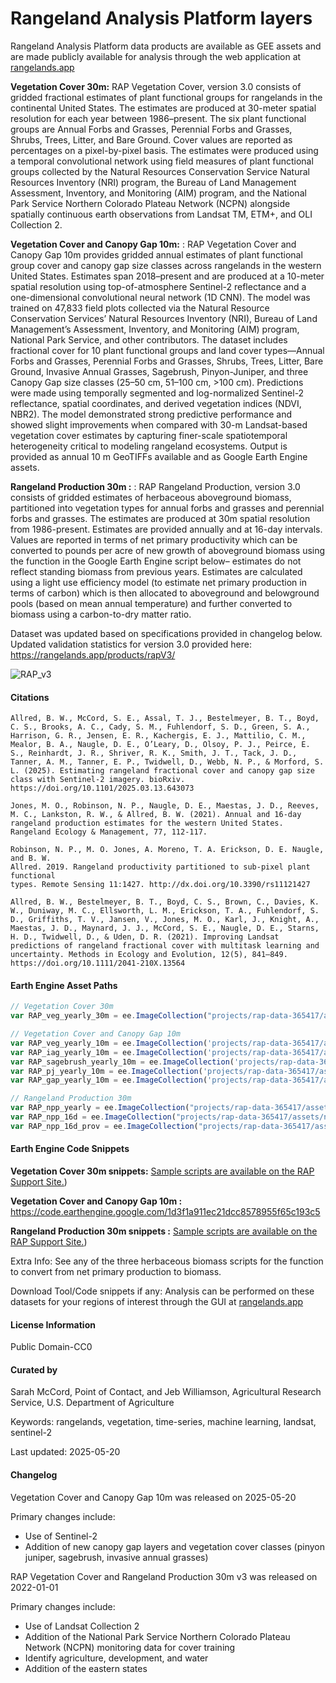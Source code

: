 # Rangeland Analysis Platform layers
Rangeland Analysis Platform data products are available as GEE assets and are made publicly available for analysis through the web application at [rangelands.app](https://rangelands.app)

**Vegetation Cover 30m:** RAP Vegetation Cover, version 3.0 consists of gridded fractional estimates of plant functional groups for rangelands in the continental United States. The estimates are produced at 30-meter spatial resolution for each year between 1986–present. The six plant functional groups are Annual Forbs and Grasses, Perennial Forbs and Grasses, Shrubs, Trees, Litter, and Bare Ground. Cover values are reported as percentages on a pixel-by-pixel basis. The estimates were produced using a temporal convolutional network using field measures of plant functional groups collected by the Natural Resources Conservation Service Natural Resources Inventory (NRI) program, the Bureau of Land Management Assessment, Inventory, and Monitoring (AIM) program, and the National Park Service Northern Colorado Plateau Network (NCPN) alongside spatially continuous earth observations from Landsat TM, ETM+, and OLI Collection 2. 

**Vegetation Cover and Canopy Gap 10m:** : RAP Vegetation Cover and Canopy Gap 10m provides gridded annual estimates of plant functional group cover and canopy gap size classes across rangelands in the western United States. Estimates span 2018–present and are produced at a 10-meter spatial resolution using top-of-atmosphere Sentinel-2 reflectance and a one-dimensional convolutional neural network (1D CNN). The model was trained on 47,833 field plots collected via the Natural Resource Conservation Services’ Natural Resources Inventory (NRI), Bureau of Land Management’s Assessment, Inventory, and Monitoring (AIM) program, National Park Service, and other contributors. The dataset includes fractional cover for 10 plant functional groups and land cover types—Annual Forbs and Grasses, Perennial Forbs and Grasses, Shrubs, Trees, Litter, Bare Ground, Invasive Annual Grasses, Sagebrush, Pinyon-Juniper, and three Canopy Gap size classes (25–50 cm, 51–100 cm, >100 cm). Predictions were made using temporally segmented and log-normalized Sentinel-2 reflectance, spatial coordinates, and derived vegetation indices (NDVI, NBR2). The model demonstrated strong predictive performance and showed slight improvements when compared with 30-m Landsat-based vegetation cover estimates by capturing finer-scale spatiotemporal heterogeneity critical to modeling rangeland ecosystems. Output is provided as annual 10 m GeoTIFFs available and as Google Earth Engine assets. 

**Rangeland Production 30m :** : RAP Rangeland Production, version 3.0 consists of gridded estimates of herbaceous aboveground biomass, partitioned into vegetation types for annual forbs and grasses and perennial forbs and grasses. The estimates are produced at 30m spatial resolution from 1986-present. Estimates are provided annually and at 16-day intervals. Values are reported in terms of net primary productivity which can be converted to pounds per acre of new growth of aboveground biomass using the function in the Google Earth Engine script below– estimates do not reflect standing biomass from previous years. Estimates are calculated using a light use efficiency model (to estimate net primary production in terms of carbon) which is then allocated to aboveground and belowground pools (based on mean annual temperature) and further converted to biomass using a carbon-to-dry matter ratio.

Dataset was updated based on specifications provided in changelog below. Updated validation statistics for version 3.0 provided here: https://rangelands.app/products/rapV3/

![RAP_v3](https://user-images.githubusercontent.com/33233973/148469528-e8e45e3b-bee6-4c00-907e-4f3b3dfb35c1.JPG)

#### Citations

```
Allred, B. W., McCord, S. E., Assal, T. J., Bestelmeyer, B. T., Boyd, C. S., Brooks, A. C., Cady, S. M., Fuhlendorf, S. D., Green, S. A., Harrison, G. R., Jensen, E. R., Kachergis, E. J., Mattilio, C. M., Mealor, B. A., Naugle, D. E., O’Leary, D., Olsoy, P. J., Peirce, E. S., Reinhardt, J. R., Shriver, R. K., Smith, J. T., Tack, J. D., Tanner, A. M., Tanner, E. P., Twidwell, D., Webb, N. P., & Morford, S. L. (2025). Estimating rangeland fractional cover and canopy gap size class with Sentinel-2 imagery. bioRxiv. https://doi.org/10.1101/2025.03.13.643073 

Jones, M. O., Robinson, N. P., Naugle, D. E., Maestas, J. D., Reeves, M. C., Lankston, R. W., & Allred, B. W. (2021). Annual and 16-day rangeland production estimates for the western United States. Rangeland Ecology & Management, 77, 112-117.

Robinson, N. P., M. O. Jones, A. Moreno, T. A. Erickson, D. E. Naugle, and B. W.
Allred. 2019. Rangeland productivity partitioned to sub-pixel plant functional
types. Remote Sensing 11:1427. http://dx.doi.org/10.3390/rs11121427

Allred, B. W., Bestelmeyer, B. T., Boyd, C. S., Brown, C., Davies, K. W., Duniway, M. C., Ellsworth, L. M., Erickson, T. A., Fuhlendorf, S. D., Griffiths, T. V., Jansen, V., Jones, M. O., Karl, J., Knight, A., Maestas, J. D., Maynard, J. J., McCord, S. E., Naugle, D. E., Starns, H. D., Twidwell, D., & Uden, D. R. (2021). Improving Landsat predictions of rangeland fractional cover with multitask learning and uncertainty. Methods in Ecology and Evolution, 12(5), 841–849. https://doi.org/10.1111/2041-210X.13564
```

#### Earth Engine Asset Paths

```js
// Vegetation Cover 30m 
var RAP_veg_yearly_30m = ee.ImageCollection("projects/rap-data-365417/assets/vegetation-cover-v3") // Plant functional types

// Vegetation Cover and Canopy Gap 10m 
var RAP_veg_yearly_10m = ee.ImageCollection('projects/rap-data-365417/assets/vegetation-cover-10m') // Plant functional types
var RAP_iag_yearly_10m = ee.ImageCollection('projects/rap-data-365417/assets/invasive-annual-grass-cover-10m') // Invasive annual grasses
var RAP_sagebrush_yearly_10m = ee.ImageCollection('projects/rap-data-365417/assets/sagebrush-cover-10m') // Sagebrush (Artemisia spp.)
var RAP_pj_yearly_10m = ee.ImageCollection('projects/rap-data-365417/assets/pj-cover-10m') // Pinyon-juniper
var RAP_gap_yearly_10m = ee.ImageCollection('projects/rap-data-365417/assets/gap-cover-10m') // Canopy gaps

// Rangeland Production 30m
var RAP_npp_yearly = ee.ImageCollection("projects/rap-data-365417/assets/npp-partitioned-v3") // Net primary production (yearly)
var RAP_npp_16d = ee.ImageCollection("projects/rap-data-365417/assets/npp-partitioned-16day-v3") // Net primary production (16-day)
var RAP_npp_16d_prov = ee.ImageCollection("projects/rap-data-365417/assets/npp-partitioned-16day-v3-provisional") // Net primary production (16-day) provisional
```

#### Earth Engine Code Snippets

**Vegetation Cover 30m snippets:** 
[Sample scripts are available on the RAP Support Site.](https://rangelands.app/support/61-processing-rap-data-in-google-earth-engine))

**Vegetation Cover and Canopy Gap 10m :** 
https://code.earthengine.google.com/1d3f1a911ec21dcc8578955f65c193c5

**Rangeland Production 30m snippets :** 
[Sample scripts are available on the RAP Support Site.](https://rangelands.app/support/61-processing-rap-data-in-google-earth-engine))

Extra Info: See any of the three herbaceous biomass scripts for the function to convert from net primary production to biomass.

Download Tool/Code snippets if any: Analysis can be performed on these datasets for your regions of interest through the GUI at [rangelands.app](https://rangelands.app)

#### License Information

Public Domain-CC0

#### Curated by
Sarah McCord, Point of Contact, and Jeb Williamson, Agricultural Research Service, U.S. Department of Agriculture

Keywords: rangelands, vegetation, time-series, machine learning, landsat, sentinel-2

Last updated: 2025-05-20

#### Changelog

Vegetation Cover and Canopy Gap 10m was released on 2025-05-20 

Primary changes include:

* Use of Sentinel-2 
* Addition of new canopy gap layers and vegetation cover classes (pinyon juniper, sagebrush, invasive annual grasses) 

RAP Vegetation Cover and Rangeland Production 30m v3 was released on 2022-01-01

Primary changes include:

* Use of Landsat Collection 2
* Addition of the National Park Service Northern Colorado Plateau Network (NCPN) monitoring data for cover training
* Identify agriculture, development, and water
* Addition of the eastern states

